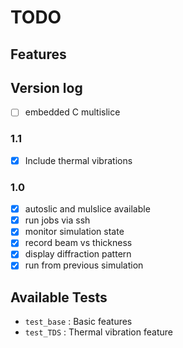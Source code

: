 # TODO
## Features

## Version log
- [ ] embedded C multislice 

### 1.1
- [x] Include thermal vibrations

### 1.0
- [x] autoslic and mulslice available
- [x] run jobs via ssh
- [x] monitor simulation state
- [x] record beam vs thickness
- [x] display diffraction pattern
- [x] run from previous simulation

## Available Tests
- `test_base` : Basic features
- `test_TDS` : Thermal vibration feature
